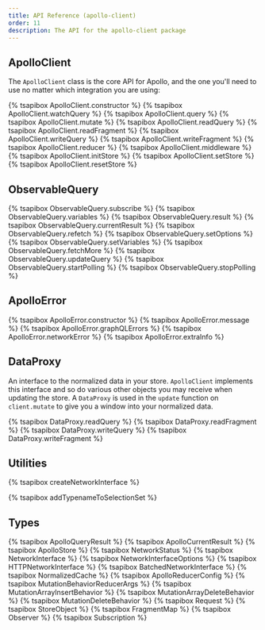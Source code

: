 ```yaml
---
title: API Reference (apollo-client)
order: 11
description: The API for the apollo-client package
---
```


<h2 id="apollo-client">ApolloClient</h2>

The `ApolloClient` class is the core API for Apollo, and the one you'll need to  use no matter which integration you are using:

{% tsapibox ApolloClient.constructor %}
{% tsapibox ApolloClient.watchQuery %}
{% tsapibox ApolloClient.query %}
{% tsapibox ApolloClient.mutate %}
{% tsapibox ApolloClient.readQuery %}
{% tsapibox ApolloClient.readFragment %}
{% tsapibox ApolloClient.writeQuery %}
{% tsapibox ApolloClient.writeFragment %}
{% tsapibox ApolloClient.reducer %}
{% tsapibox ApolloClient.middleware %}
{% tsapibox ApolloClient.initStore %}
{% tsapibox ApolloClient.setStore %}
{% tsapibox ApolloClient.resetStore %}

<h2 id="ObservableQuery">ObservableQuery</h2>

{% tsapibox ObservableQuery.subscribe %}
{% tsapibox ObservableQuery.variables %}
{% tsapibox ObservableQuery.result %}
{% tsapibox ObservableQuery.currentResult %}
{% tsapibox ObservableQuery.refetch %}
{% tsapibox ObservableQuery.setOptions %}
{% tsapibox ObservableQuery.setVariables %}
{% tsapibox ObservableQuery.fetchMore %}
{% tsapibox ObservableQuery.updateQuery %}
{% tsapibox ObservableQuery.startPolling %}
{% tsapibox ObservableQuery.stopPolling %}

<h2 id="ApolloError">ApolloError</h2>

{% tsapibox ApolloError.constructor %}
{% tsapibox ApolloError.message %}
{% tsapibox ApolloError.graphQLErrors %}
{% tsapibox ApolloError.networkError %}
{% tsapibox ApolloError.extraInfo %}

<h2 id="DataProxy">DataProxy</h2>

An interface to the normalized data in your store. `ApolloClient` implements this interface and so do various other objects you may receive when updating the store. A `DataProxy` is used in the `update` function on `client.mutate` to give you a window into your normalized data.

{% tsapibox DataProxy.readQuery %}
{% tsapibox DataProxy.readFragment %}
{% tsapibox DataProxy.writeQuery %}
{% tsapibox DataProxy.writeFragment %}

<h2 id="utilities">Utilities</h2>

{% tsapibox createNetworkInterface %}
<!--  XXX: fix aliasing-->
{% tsapibox addTypenameToSelectionSet %}

<h2 id="types">Types</h2>

{% tsapibox ApolloQueryResult %}
{% tsapibox ApolloCurrentResult %}
{% tsapibox ApolloStore %}
{% tsapibox NetworkStatus %}
{% tsapibox NetworkInterface %}
{% tsapibox NetworkInterfaceOptions %}
{% tsapibox HTTPNetworkInterface %}
{% tsapibox BatchedNetworkInterface %}
{% tsapibox NormalizedCache %}
{% tsapibox ApolloReducerConfig %}
{% tsapibox MutationBehaviorReducerArgs %}
{% tsapibox MutationArrayInsertBehavior %}
{% tsapibox MutationArrayDeleteBehavior %}
{% tsapibox MutationDeleteBehavior %}
{% tsapibox Request %}
{% tsapibox StoreObject %}
{% tsapibox FragmentMap %}
{% tsapibox Observer %}
{% tsapibox Subscription %}
